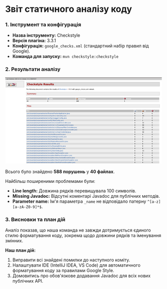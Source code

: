 # Звіт статичного аналізу коду

### 1. Інструмент та конфігурація

- **Назва інструменту:** Checkstyle
- **Версія плагіна:** 3.3.1
- **Конфігурація:** `google_checks.xml` (стандартний набір правил від Google).
- **Команда для запуску:** `mvn checkstyle:checkstyle`

### 2. Результати аналізу

![Checkstyle Report](img.png)

Всього було знайдено **588 порушень** у **40 файлах**.

Найбільш поширеними проблемами були:
- **Line length:** Довжина рядків перевищувала 100 символів.
- **Missing Javadoc:** Відсутні коментарі Javadoc для публічних методів.
- **Parameter name:** Ім'я параметра `_name` не відповідало патерну `^[a-z][a-zA-Z0-9]*$`.

### 3. Висновки та план дій

Аналіз показав, що наша команда не завжди дотримується єдиного стилю форматування коду, зокрема щодо довжини рядків та іменування змінних.

**Наш план дій:**
1.  Виправити всі знайдені помилки до наступного коміту.
2.  Налаштувати IDE (IntelliJ IDEA, VS Code) для автоматичного форматування коду за правилами Google Style.
3.  Домовитись про обов'язкове додавання Javadoc для всіх нових публічних API.